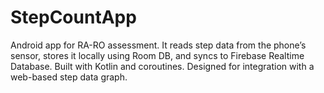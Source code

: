 # StepCountApp
Android app for RA-RO assessment. It reads step data from the phone’s sensor, stores it locally using Room DB, and syncs to Firebase Realtime Database. Built with Kotlin and coroutines. Designed for integration with a web-based step data graph.
